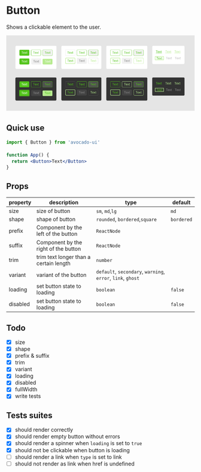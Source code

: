 # Button

Shows a clickable element to the user.

![Buttons](/images/Buttons.png)

## Quick use

```jsx
import { Button } from 'avocado-ui'

function App() {
  return <Button>Text</Button>
}
```

## Props

| property | description                            | type                                                        | default    |
| -------- | -------------------------------------- | ----------------------------------------------------------- | ---------- |
| size     | size of button                         | `sm`, `md`,`lg`                                             | `md`       |
| shape    | shape of button                        | `rounded`, `bordered`,`square`                              | `bordered` |
| prefix   | Component by the left of the button    | `ReactNode`                                                 |            |
| suffix   | Component by the right of the button   | `ReactNode`                                                 |            |
| trim     | trim text longer than a certain length | `number`                                                    |            |
| variant  | variant of the button                  | `default`, `secondary`, `warning`, `error`, `link`, `ghost` |            |
| loading  | set button state to loading            | `boolean`                                                   | `false`    |
| disabled | set button state to loading            | `boolean`                                                   | `false`    |

## Todo

- [x] size
- [x] shape
- [x] prefix & suffix
- [x] trim
- [x] variant
- [x] loading
- [x] disabled
- [x] fullWidth
- [x] write tests

## Tests suites

- [x] should render correctly
- [x] should render empty button without errors
- [x] should render a spinner when `loading` is set to `true`
- [x] should not be clickable when button is loading
- [ ] should render a link when `type` is set to link
- [ ] should not render as link when href is undefined

